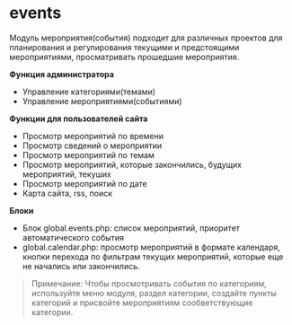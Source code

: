 # events
Модуль мероприятия(события) подходит для различных проектов для планирования и регулирования текущими и предстоящими мероприятиями, просматривать прошедшие мероприятия.

**Функция администратора**

- Управление категориями(темами)
- Управление мероприятиями(событиями)

**Функции для пользователей сайта**

- Просмотр мероприятий по времени
- Просмотр сведений о мероприятии
- Просмотр мероприятий по темам
- Просмотр мероприятий, которые закончились, будущих мероприятий, текуших
- Просмотр мероприятий по дате
- Карта сайта, rss, поиск

**Блоки**

- Блок global.events.php: список мероприятий, приоритет автоматического события
- global.calendar.php: просмотр мероприятий в формате календаря, кнопки перехода по фильтрам текущих мероприятий, которые еще не начались или закончились.

> Примечание: Чтобы просмотривать события по категориям, используйте меню модуля, раздел категории, создайте пункты категорий и присвойте мероприятиям сообветствующие категории.
